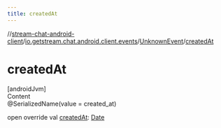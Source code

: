 ```yaml
---
title: createdAt
---
```

//[stream-chat-android-client](../../../index.md)/[io.getstream.chat.android.client.events](../index.md)/[UnknownEvent](index.md)/[createdAt](createdAt.md)



# createdAt  
[androidJvm]  
Content  
@SerializedName(value = created_at)  
  
open override val [createdAt](createdAt.md): [Date](https://developer.android.com/reference/kotlin/java/util/Date.html)  



